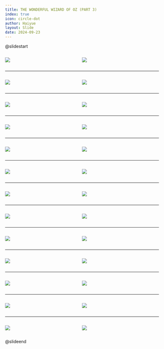 ```yaml
---
title: THE WONDERFUL WIZARD OF OZ (PART 3)
index: true
icon: circle-dot
author: Haiyue
layout: Slide
date: 2024-09-23
---
```

 
@slidestart

<div style="display:flex">
<div style="flex:1">

![](/reading/english/Level-X/THE%20WONDERFUL%20WIZARD%20OF%20OZ%20(PART%203)/001.webp)
</div>
<div style="flex:1">

![](/reading/english/Level-X/THE%20WONDERFUL%20WIZARD%20OF%20OZ%20(PART%203)/002.webp)
</div>
</div>

---

<div style="display:flex">
<div style="flex:1">

![](/reading/english/Level-X/THE%20WONDERFUL%20WIZARD%20OF%20OZ%20(PART%203)/003.webp)
</div>
<div style="flex:1">

![](/reading/english/Level-X/THE%20WONDERFUL%20WIZARD%20OF%20OZ%20(PART%203)/004.webp)
</div>
</div>

---

<div style="display:flex">
<div style="flex:1">

![](/reading/english/Level-X/THE%20WONDERFUL%20WIZARD%20OF%20OZ%20(PART%203)/005.webp)
</div>
<div style="flex:1">

![](/reading/english/Level-X/THE%20WONDERFUL%20WIZARD%20OF%20OZ%20(PART%203)/006.webp)
</div>
</div>

---

<div style="display:flex">
<div style="flex:1">

![](/reading/english/Level-X/THE%20WONDERFUL%20WIZARD%20OF%20OZ%20(PART%203)/007.webp)
</div>
<div style="flex:1">

![](/reading/english/Level-X/THE%20WONDERFUL%20WIZARD%20OF%20OZ%20(PART%203)/008.webp)
</div>
</div>

---

<div style="display:flex">
<div style="flex:1">

![](/reading/english/Level-X/THE%20WONDERFUL%20WIZARD%20OF%20OZ%20(PART%203)/009.webp)
</div>
<div style="flex:1">

![](/reading/english/Level-X/THE%20WONDERFUL%20WIZARD%20OF%20OZ%20(PART%203)/010.webp)
</div>
</div>

---

<div style="display:flex">
<div style="flex:1">

![](/reading/english/Level-X/THE%20WONDERFUL%20WIZARD%20OF%20OZ%20(PART%203)/011.webp)
</div>
<div style="flex:1">

![](/reading/english/Level-X/THE%20WONDERFUL%20WIZARD%20OF%20OZ%20(PART%203)/012.webp)
</div>
</div>

---

<div style="display:flex">
<div style="flex:1">

![](/reading/english/Level-X/THE%20WONDERFUL%20WIZARD%20OF%20OZ%20(PART%203)/013.webp)
</div>
<div style="flex:1">

![](/reading/english/Level-X/THE%20WONDERFUL%20WIZARD%20OF%20OZ%20(PART%203)/014.webp)
</div>
</div>

---

<div style="display:flex">
<div style="flex:1">

![](/reading/english/Level-X/THE%20WONDERFUL%20WIZARD%20OF%20OZ%20(PART%203)/015.webp)
</div>
<div style="flex:1">

![](/reading/english/Level-X/THE%20WONDERFUL%20WIZARD%20OF%20OZ%20(PART%203)/016.webp)
</div>
</div>

---

<div style="display:flex">
<div style="flex:1">

![](/reading/english/Level-X/THE%20WONDERFUL%20WIZARD%20OF%20OZ%20(PART%203)/017.webp)
</div>
<div style="flex:1">

![](/reading/english/Level-X/THE%20WONDERFUL%20WIZARD%20OF%20OZ%20(PART%203)/018.webp)
</div>
</div>

---

<div style="display:flex">
<div style="flex:1">

![](/reading/english/Level-X/THE%20WONDERFUL%20WIZARD%20OF%20OZ%20(PART%203)/019.webp)
</div>
<div style="flex:1">

![](/reading/english/Level-X/THE%20WONDERFUL%20WIZARD%20OF%20OZ%20(PART%203)/020.webp)
</div>
</div>

---

<div style="display:flex">
<div style="flex:1">

![](/reading/english/Level-X/THE%20WONDERFUL%20WIZARD%20OF%20OZ%20(PART%203)/021.webp)
</div>
<div style="flex:1">

![](/reading/english/Level-X/THE%20WONDERFUL%20WIZARD%20OF%20OZ%20(PART%203)/022.webp)
</div>
</div>

---

<div style="display:flex">
<div style="flex:1">

![](/reading/english/Level-X/THE%20WONDERFUL%20WIZARD%20OF%20OZ%20(PART%203)/023.webp)
</div>
<div style="flex:1">

![](/reading/english/Level-X/THE%20WONDERFUL%20WIZARD%20OF%20OZ%20(PART%203)/024.webp)
</div>
</div>

---

<div style="display:flex">
<div style="flex:1">

![](/reading/english/Level-X/THE%20WONDERFUL%20WIZARD%20OF%20OZ%20(PART%203)/025.webp)
</div>
<div style="flex:1">

![](/reading/english/Level-X/THE%20WONDERFUL%20WIZARD%20OF%20OZ%20(PART%203)/026.webp)
</div>
</div>

@slideend